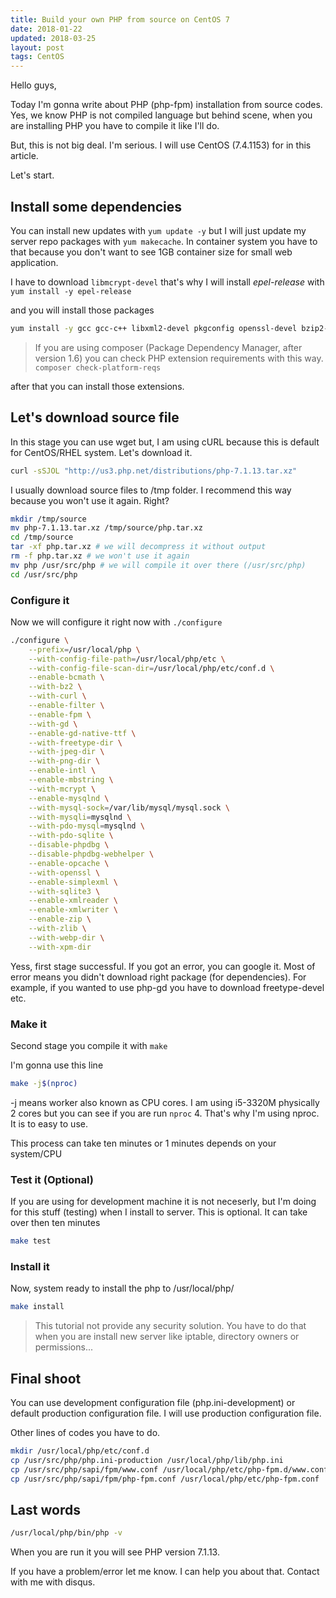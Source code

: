 ```yaml
---
title: Build your own PHP from source on CentOS 7
date: 2018-01-22
updated: 2018-03-25
layout: post
tags: CentOS
---
```


Hello guys,

Today I'm gonna write about PHP (php-fpm) installation from source codes. Yes, we know PHP is not compiled language but behind scene, when you are installing PHP you have to compile it like I'll do.

But, this is not big deal. I'm serious.  I will use CentOS (7.4.1153) for in this article.

Let's start.

## Install some dependencies

You can install new updates with `yum update -y` but I will just update my server repo packages with `yum makecache`. In container system you have to that because you don't want to see 1GB container size for small web application.

I have to download `libmcrypt-devel` that's why I will install _epel-release_ with `yum install -y epel-release`

and you will install those packages

```bash
yum install -y gcc gcc-c++ libxml2-devel pkgconfig openssl-devel bzip2-devel curl-devel libpng-devel libjpeg-devel libXpm-devel freetype-devel gmp-devel libmcrypt-devel mariadb-devel aspell-devel recode-devel autoconf bison re2c libicu-devel libwebp-devel libjpeg-turbo-devel freetype-devel libmcrypt-devel perl
```

> If you are using composer (Package Dependency Manager, after version 1.6) you can check PHP extension requirements with this way.
> `composer check-platform-reqs`

after that you can install those extensions.

## Let's download source file

In this stage you can use wget but, I am using cURL because this is default for CentOS/RHEL system. Let's download it.

```bash
curl -sSJOL "http://us3.php.net/distributions/php-7.1.13.tar.xz"
```

I usually download source files to /tmp folder. I recommend this way because you won't use it again. Right?

```bash
mkdir /tmp/source
mv php-7.1.13.tar.xz /tmp/source/php.tar.xz
cd /tmp/source
tar -xf php.tar.xz # we will decompress it without output
rm -f php.tar.xz # we won't use it again
mv php /usr/src/php # we will compile it over there (/usr/src/php)
cd /usr/src/php
```

### Configure it

Now we will configure it right now with `./configure`

```bash
./configure \
    --prefix=/usr/local/php \
    --with-config-file-path=/usr/local/php/etc \
    --with-config-file-scan-dir=/usr/local/php/etc/conf.d \
    --enable-bcmath \
    --with-bz2 \
    --with-curl \
    --enable-filter \
    --enable-fpm \
    --with-gd \
    --enable-gd-native-ttf \
    --with-freetype-dir \
    --with-jpeg-dir \
    --with-png-dir \
    --enable-intl \
    --enable-mbstring \
    --with-mcrypt \
    --enable-mysqlnd \
    --with-mysql-sock=/var/lib/mysql/mysql.sock \
    --with-mysqli=mysqlnd \
    --with-pdo-mysql=mysqlnd \
    --with-pdo-sqlite \
    --disable-phpdbg \
    --disable-phpdbg-webhelper \
    --enable-opcache \
    --with-openssl \
    --enable-simplexml \
    --with-sqlite3 \
    --enable-xmlreader \
    --enable-xmlwriter \
    --enable-zip \
    --with-zlib \
    --with-webp-dir \
    --with-xpm-dir
```

Yess, first stage successful. If you got an error, you can google it. Most of error means you didn't download right package (for dependencies). For example, if you wanted to use php-gd you have to download freetype-devel etc.

### Make it

Second stage you compile it with `make`

I'm gonna use this line

```bash
make -j$(nproc)
```

-j means worker also known as CPU cores. I am using i5-3320M physically 2 cores but you can see if you are run `nproc` 4. That's why I'm using nproc. It is to easy to use.

This process can take ten minutes or 1 minutes depends on your system/CPU

### Test it (Optional)

If you are using for development machine it is not neceserly, but I'm doing for this stuff (testing) when I install to server. This is optional. It can take over then ten minutes

```bash
make test
```

### Install it

Now, system ready to install the php to /usr/local/php/

```bash
make install
```

> This tutorial not provide any security solution. You have to do that when you are install new server like iptable, directory owners or permissions...

## Final shoot

You can use development configuration file (php.ini-development) or default production configuration file. I will use production configuration file.

Other lines of codes you have to do.

```bash
mkdir /usr/local/php/etc/conf.d
cp /usr/src/php/php.ini-production /usr/local/php/lib/php.ini
cp /usr/src/php/sapi/fpm/www.conf /usr/local/php/etc/php-fpm.d/www.conf
cp /usr/src/php/sapi/fpm/php-fpm.conf /usr/local/php/etc/php-fpm.conf
```

## Last words

```bash
/usr/local/php/bin/php -v
```

When you are run it you will see PHP version 7.1.13.

If you have a problem/error let me know. I can help you about that. Contact with me with disqus.
